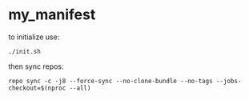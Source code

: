 # my_manifest
to initialize use:
```
./init.sh
```

then sync repos:
```
repo sync -c -j8 --force-sync --no-clone-bundle --no-tags --jobs-checkout=$(nproc --all)
```

